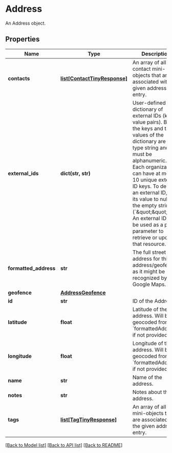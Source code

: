 # Address

An Address object.
## Properties
Name | Type | Description | Notes
------------ | ------------- | ------------- | -------------
**contacts** | [**list[ContactTinyResponse]**](ContactTinyResponse.md) | An array of all contact mini-objects that are associated with the given address entry. | [optional] 
**external_ids** | **dict(str, str)** | User-defined dictionary of external IDs (key-value pairs). Both the keys and the values of the dictionary are of type string and must be alphanumeric. Each organization can have at most 10 unique external ID keys. To delete an external ID, set its value to null or the empty string (&#x60;\&quot;\&quot;&#x60;). An external ID can be used as a path parameter to retrieve or update that resource. | [optional] 
**formatted_address** | **str** | The full street address for this address/geofence, as it might be recognized by Google Maps. | 
**geofence** | [**AddressGeofence**](AddressGeofence.md) |  | 
**id** | **str** | ID of the Address. | 
**latitude** | **float** | Latitude of the address. Will be geocoded from &#x60;formattedAddress&#x60; if not provided. | [optional] 
**longitude** | **float** | Longitude of the address. Will be geocoded from &#x60;formattedAddress&#x60; if not provided. | [optional] 
**name** | **str** | Name of the address. | 
**notes** | **str** | Notes about the address. | [optional] 
**tags** | [**list[TagTinyResponse]**](TagTinyResponse.md) | An array of all tag mini-objects that are associated with the given address entry. | [optional] 

[[Back to Model list]](../README.md#documentation-for-models) [[Back to API list]](../README.md#documentation-for-api-endpoints) [[Back to README]](../README.md)


